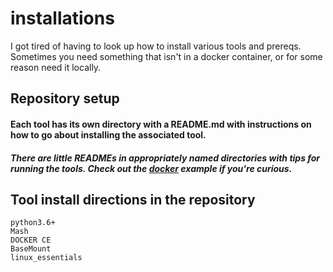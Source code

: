 # installations
I got tired of having to look up how to install various tools and prereqs. Sometimes you need something that isn't in a docker container, or for some reason need it locally.

## Repository setup
#### Each tool has its own directory with a README.md with instructions on how to go about installing the associated tool. 
##### There are little READMEs in appropriately named directories with tips for running the tools. Check out the [docker](https://github.com/stjacqrm/installations/tree/master/DOCKER_CE) example if you're curious. 

## Tool install directions in the repository


```
python3.6+
Mash
DOCKER CE
BaseMount
linux_essentials
```
